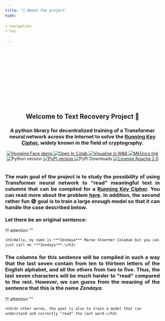 ```yaml
---
title: "🤷 About the project"
hide:

- navigation
- toc

---
```

<h1 align="center"><img src="https://github.com/alex-snd/TRecover/blob/assets/preview_animation_white.gif?raw=true" alt="Preview Animation"/></h1>
<div align="center">
    <h2 align="center">Welcome to Text Recovery Project 👋 </h2>
    <h3 align="center">A python library for decentralized training of a Transformer neural network across the Internet to solve the <a href="https://en.wikipedia.org/wiki/Running_key_cipher">Running Key Cipher</a>, widely known in the field of cryptography.</h3>
    <a href="https://huggingface.co/spaces/alex-snd/TRecover">
        <img src="https://img.shields.io/badge/demo-%F0%9F%A4%97%20Hugging%20Face-blue?color=%2348466D" alt="Hugging Face demo"/>
    </a>
    <a href="https://colab.research.google.com/github/alex-snd/TRecover/blob/master/notebooks/TRecover-train-alone.ipynb">
    <img src="https://badgen.net/badge/icon/Open%20in%20Colab/48466D?icon=https://github.com/alex-snd/TRecover/blob/assets/google_colab.svg?raw=true&label" alt="Open In Colab"/>
    </a>
    <a href="https://wandb.ai/snd/TRecover?workspace=user-snd">
    <img src="https://badgen.net/badge/icon/Visualize%20in%20W&B/48466D?icon=https://github.com/alex-snd/TRecover/blob/assets/wandb_dots_logo.svg?raw=true&label" alt="Visualize in W&B"/>
    </a>
    <a href="https://alex-snd.github.io/TRecover">
        <img src="https://img.shields.io/badge/docs-MkDocs-blue.svg?color=%2348466D" alt="MkDocs link"/>
    </a>
    <img src="https://img.shields.io/badge/python-v3.8.5-blue.svg?color=%2348466D" alt="Python version"/>
    <a href="https://badge.fury.io/py/trecover">
        <img src="https://img.shields.io/pypi/v/trecover?color=%2348466D" alt="PyPI version"/>
    </a>
    <img src="https://static.pepy.tech/personalized-badge/trecover?period=total&units=international_system&left_color=grey&right_color=%2348466D&left_text=pypi downloads" alt="PyPi Downloads"/>
    <a href="https://github.com/alex-snd/TRecover/blob/master/LICENSE">
        <img src="https://img.shields.io/badge/license-Apache%202.0-blue.svg?color=%2348466D" alt="License Apache 2.0"/>
    </a>
</div>
<br>

<h3 align="justify">
    The main goal of the project is to study the possibility of using Transformer neural network to “read” meaningful text 
    in columns that can be compiled for a <a href="https://en.wikipedia.org/wiki/Running_key_cipher">Running Key Cipher</a>. 
    You can read more about the problem <a href="https://alex-snd.github.io/TRecover/objective/task_definition">here</a>.
    In addition, the second rather fun 😅 goal is to train a large enough model so that it can handle the case described
    below.<br><br>
    Let there be an original sentence:
</h3>

!!! attention ""

    <h3>Hello, my name is ***Zendaya*** Maree Stoermer Coleman but you can just call me ***Zendaya***.</h3>

<h3 align="justify">
    The columns for this sentence will be compiled in such a way that the last seven contain from ten to thirteen 
    letters of the English alphabet, and all the others from two to five. Thus, the last seven characters will be much 
    harder to "read" compared to the rest. However, we can guess from the meaning of the sentence that this is the 
    name <b><i>Zendaya</i></b>.
</h3>

!!! attention ""

    <h3>In other words, the goal is also to train a model that can understand and correctly “read” the last word.</h3>
